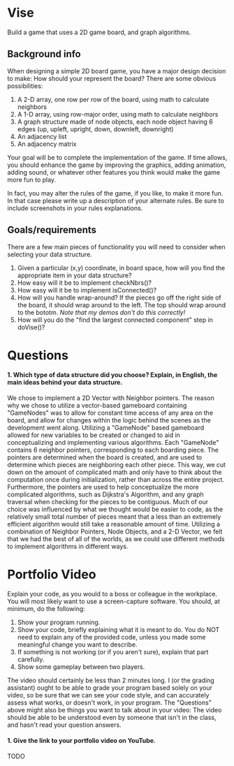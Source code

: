 Vise
================

Build a game that uses a 2D game board, and graph algorithms.

Background info
---------------
When designing a simple 2D board game, you have a major design decision to make: How should your represent the board? There are some obvious possibilities:

1. A 2-D array, one row per row of the board, using math to calculate neighbors
2. A 1-D array, using row-major order, using math to calculate neighbors
3. A graph structure made of node objects, each node object having 6 edges (up, upleft, upright, down, downleft, downright)
4. An adjacency list
5. An adjacency matrix

Your goal will be to complete the implementation of the game. If time allows, you should enhance the game by improving the graphics, adding animation, adding sound, or whatever other features you think would make the game more fun to play.

In fact, you may alter the rules of the game, if you like, to make it more fun. In that case please write up a description of your alternate rules. Be sure to include screenshots in your rules explanations.

Goals/requirements
------------------
There are a few main pieces of functionality you will need to consider when selecting your data structure.

1. Given a particular (x,y) coordinate, in board space, how will you find the appropriate item in your data structure?
2. How easy will it be to implement checkNbrs()?
3. How easy will it be to implement isConnected()?
4. How will you handle wrap-around? If the pieces go off the right side of the board, it should wrap around to the left. The top should wrap around to the bototm. *Note that my demos don't do this correctly!*
5. How will you do the "find the largest connected component" step in doVise()?

Questions
=========

#### 1. Which type of data structure did you choose? Explain, in English, the main ideas behind your data structure.

We chose to implement a 2D Vector with Neighbor pointers. The reason why we chose to utilize a vector-based gameboard containing "GameNodes" was to allow for constant time access of any area on the board, and allow for changes within the logic behind the scenes as the development went along. Utilizing a "GameNode" based gameboard allowed for new variables to be created or changed to aid in conceptualizing and implementing various algorithms. Each "GameNode" contains 6 neighbor pointers, corresponding to each boarding piece. The pointers are determined when the board is created, and are used to determine which pieces are neighboring each other piece. This way, we cut down on the amount of complicated math and only have to think about the computation once during initialization, rather than across the entire project. Furthermore, the pointers are used to help conceptualize the more complicated algorithms, such as Dijkstra's Algorithm, and any graph traversal when checking for the pieces to be contiguous. Much of our choice was influenced by what we thought would be easier to code, as the relatively small total number of pieces meant that a less than an extremely efficient algorithm would still take a reasonable amount of time. Utilizing a combination of Neighbor Pointers, Node Objects, and a 2-D Vector, we felt that we had the best of all of the worlds, as we could use different methods to implement algorithms in different ways.


Portfolio Video
=========

Explain your code, as you would to a boss or colleague in the workplace. You will most likely want to use a screen-capture software. You should, at minimum, do the following:

1. Show your program running.
2. Show your code, briefly explaining what it is meant to do. You do NOT need to explain any of the provided code, unless you made some meaningful change you want to describe.
3. If something is not working (or if you aren't sure), explain that part carefully.
4. Show some gameplay between two players.

The video should certainly be less than 2 minutes long. I (or the grading assistant) ought to be able to grade your program based solely on your video, so be sure that we can see your code style, and can accurately assess what works, or doesn't work, in your program. The "Questions" above might also be things you want to talk about in your video: The video should be able to be understood even by someone that isn't in the class, and hasn't read your question answers.

#### 1. Give the link to your portfolio video on YouTube.

TODO
